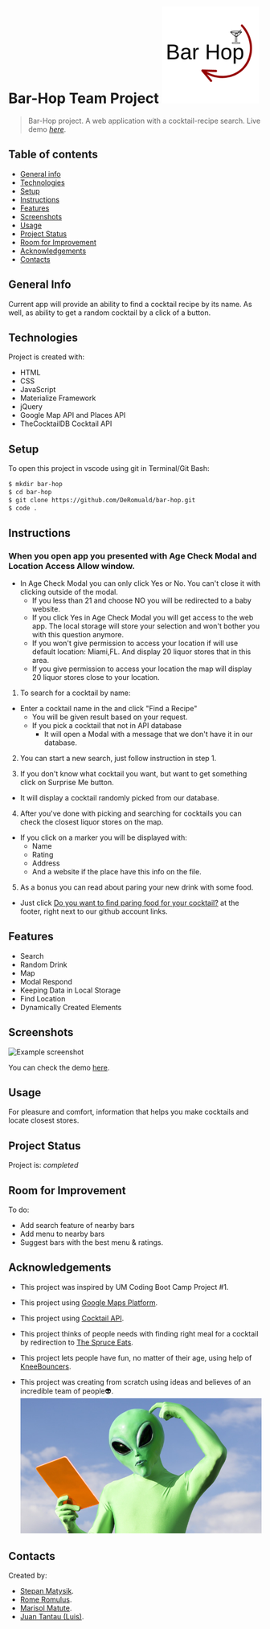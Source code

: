 # Bar-Hop Team Project ![Bar-Hop Logo](./assets/images/android-chrome-192x192.png)

> Bar-Hop project. A web application with a cocktail-recipe search.
> Live demo [_here_](https://deromuald.github.io/bar-hop/). 

## Table of contents
* [General info](#general-info)
* [Technologies](#technologies)
* [Setup](#setup)
* [Instructions](#instructions)
* [Features](#features)
* [Screenshots](#screenshots)
* [Usage](#usage)
* [Project Status](#project-status)
* [Room for Improvement](#room-for-improvement)
* [Acknowledgements](#acknowledgements)
* [Contacts](#contacts)



## General Info
Current app will provide an ability to find a cocktail recipe by its name. As well, as ability to get a random cocktail by a click of a button.

## Technologies
Project is created with:
- HTML
- CSS
- JavaScript
- Materialize Framework
- jQuery
- Google Map API and Places API
- TheCocktailDB Cocktail API


## Setup
To open this project in vscode using git in Terminal/Git Bash:

```
$ mkdir bar-hop
$ cd bar-hop
$ git clone https://github.com/DeRomuald/bar-hop.git
$ code .
```

## Instructions
### When you open app you presented with Age Check Modal and Location Access Allow window.
- In Age Check Modal you can only click Yes or No. You can't close it with clicking outside of the modal.
   - If you less than 21 and choose NO you will be redirected to a baby website. 
   - If you click Yes in Age Check Modal you will get access to the web app. The local storage will store your selection and won't bother you with this question anymore.
   - If you won't give permission to access your location if will use default location: Miami,FL. And display 20 liquor stores that in this area.
   - If you give permission to access your location the map will display 20 liquor stores close to your location.


1. To search for a cocktail by name:
- Enter a cocktail name in the and click "Find a Recipe"
   - You will be given result based on your request.
   - If you pick a cocktail that not in API database 
      - It will open a Modal with a message that we don't have it in our database.

2. You can start a new search, just follow instruction in step 1.

3. If you don't know what cocktail you want, but want to get something click on Surprise Me button.
- It will display a cocktail randomly picked from our database.
   
4. After you've done with picking and searching for cocktails you can check the closest liquor stores on the map.
- If you click on a marker you will be displayed with:
   - Name
   - Rating
   - Address
   - And a website if the place have this info on the file.

5. As a bonus you can read about paring your new drink with some food.
- Just click [Do you want to find paring food for your cocktail?](https://www.thespruceeats.com/how-to-pair-cocktails-and-food-759992) at the footer, right next to our github account links.

## Features
- Search
- Random Drink
- Map
- Modal Respond
- Keeping Data in Local Storage
- Find Location
- Dynamically Created Elements

## Screenshots
![Example screenshot](./assets/images/screenshot.gif)

You can  check the demo [here](https://youtu.be/R3NqT9h9_90).

## Usage
For pleasure and comfort, information that helps you make cocktails and locate closest stores.

## Project Status
Project is: _completed_

## Room for Improvement
To do:
- Add search feature of nearby bars 
- Add menu to nearby bars 
- Suggest bars with the best menu & ratings. 

## Acknowledgements
- This project was inspired by UM Coding Boot Camp Project #1.
- This project using [Google Maps Platform](https://developers.google.com/maps).
- This project using [Cocktail API](https://www.thecocktaildb.com/api.php).
- This project thinks of people needs with finding right meal for a cocktail by redirection to [The Spruce Eats](https://www.thespruceeats.com/how-to-pair-cocktails-and-food-759992).
- This project lets people have fun, no matter of their age, using help of [KneeBouncers](https://kneebouncers.com/).

- This project was creating from scratch using ideas and believes of an incredible team of people👽.
![Example gif](./assets/images/team-people.jpg)

## Contacts
Created by:
- [Stepan Matysik](https://github.com/elfsvet).
- [Rome Romulus](https://github.com/DeRomuald).
- [Marisol Matute](https://github.com/marisolxmatute10).
- [Juan Tantau (Luis)](https://github.com/JuanTantau).
